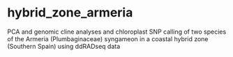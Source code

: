 # hybrid_zone_armeria
PCA and genomic cline analyses and chloroplast SNP calling of two species of the Armeria (Plumbaginaceae) syngameon in a coastal hybrid zone (Southern Spain) using ddRADseq data
